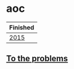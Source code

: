 # aoc

| Finished |
| - |
| [2015](/2015) |

## <a href="https://adventofcode.com/events"> To the problems </a>

